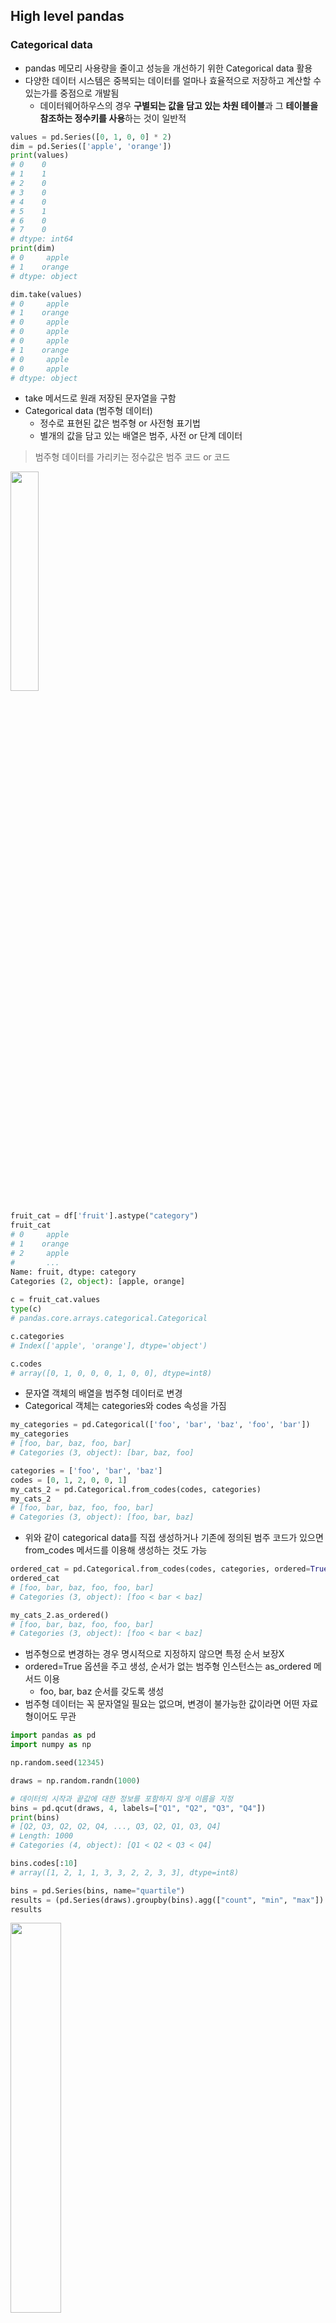 ## High level pandas

### Categorical data 

- pandas 메모리 사용량을 줄이고 성능을 개선하기 위한 Categorical data 활용
- 다양한 데이터 시스템은 중복되는 데이터를 얼마나 효율적으로 저장하고 계산할 수 있는가를 중점으로 개발됨
  - 데이터웨어하우스의 경우 **구별되는 값을 담고 있는 차원 테이블**과 그 **테이블을 참조하는 정수키를 사용**하는 것이 일반적

```python
values = pd.Series([0, 1, 0, 0] * 2)
dim = pd.Series(['apple', 'orange'])
print(values)
# 0    0
# 1    1
# 2    0
# 3    0
# 4    0
# 5    1
# 6    0
# 7    0
# dtype: int64
print(dim)
# 0     apple
# 1    orange
# dtype: object

dim.take(values)
# 0     apple
# 1    orange
# 0     apple
# 0     apple
# 0     apple
# 1    orange
# 0     apple
# 0     apple
# dtype: object
```

- take 메서드로 원래 저장된 문자열을 구함
- Categorical data (범주형 데이터)
  - 정수로 표현된 값은 범주형 or 사전형 표기법
  - 별개의 값을 담고 있는 배열은 범주, 사전 or 단계 데이터 

> 범주형 데이터를 가리키는 정수값은 범주 코드 or 코드



<img src="https://user-images.githubusercontent.com/58063806/121372306-255cda00-c979-11eb-9571-536cef115d82.png" width=30%/>

```python
fruit_cat = df['fruit'].astype("category")
fruit_cat
# 0     apple
# 1    orange
# 2     apple
# 		...
Name: fruit, dtype: category
Categories (2, object): [apple, orange]
    
c = fruit_cat.values
type(c)
# pandas.core.arrays.categorical.Categorical

c.categories
# Index(['apple', 'orange'], dtype='object')

c.codes
# array([0, 1, 0, 0, 0, 1, 0, 0], dtype=int8)
```

- 문자열 객체의 배열을 범주형 데이터로 변경
- Categorical 객체는 categories와 codes 속성을 가짐

```python
my_categories = pd.Categorical(['foo', 'bar', 'baz', 'foo', 'bar'])
my_categories
# [foo, bar, baz, foo, bar]
# Categories (3, object): [bar, baz, foo]

categories = ['foo', 'bar', 'baz']
codes = [0, 1, 2, 0, 0, 1]
my_cats_2 = pd.Categorical.from_codes(codes, categories)
my_cats_2
# [foo, bar, baz, foo, foo, bar]
# Categories (3, object): [foo, bar, baz]
```

- 위와 같이 categorical data를 직접 생성하거나 기존에 정의된 범주 코드가 있으면 from_codes 메서드를 이용해 생성하는 것도 가능

```python
ordered_cat = pd.Categorical.from_codes(codes, categories, ordered=True)
ordered_cat
# [foo, bar, baz, foo, foo, bar]
# Categories (3, object): [foo < bar < baz]

my_cats_2.as_ordered()
# [foo, bar, baz, foo, foo, bar]
# Categories (3, object): [foo < bar < baz]
```

- 범주형으로 변경하는 경우 명시적으로 지정하지 않으면 특정 순서 보장X
- ordered=True 옵션을 주고 생성, 순서가 없는 범주형 인스턴스는 as_ordered 메서드 이용
  - foo, bar, baz 순서를 갖도록 생성
- 범주형 데이터는 꼭 문자열일 필요는 없으며, 변경이 불가능한 값이라면 어떤 자료형이어도 무관

```python
import pandas as pd
import numpy as np

np.random.seed(12345)

draws = np.random.randn(1000)

# 데이터의 시작과 끝값에 대한 정보를 포함하지 않게 이름을 지정
bins = pd.qcut(draws, 4, labels=["Q1", "Q2", "Q3", "Q4"])
print(bins)
# [Q2, Q3, Q2, Q2, Q4, ..., Q3, Q2, Q1, Q3, Q4]
# Length: 1000
# Categories (4, object): [Q1 < Q2 < Q3 < Q4]

bins.codes[:10]
# array([1, 2, 1, 1, 3, 3, 2, 2, 3, 3], dtype=int8)

bins = pd.Series(bins, name="quartile")
results = (pd.Series(draws).groupby(bins).agg(["count", "min", "max"]).reset_index())
results
```

<img src="https://user-images.githubusercontent.com/58063806/121905753-713ac500-cd65-11eb-9453-4d716352c744.png" width=40% />

```python
N = 10000000
draws = pd.Series(np.random.randn(N))
labels = pd.Series(["foo", "bar", "baz", "qux"] * (N // 4))
categories = labels.astype("category")

print(labels.memory_usage())
# 80000128
print(categories.memory_usage())
# 10000320

%time _ = labels.astype("category")
# Wall time: 357 ms
```

- category 형태로 변환한 categories의 메모리 사용량이 변환하기 전 labels에 비해 8배 정도나 적은 것을 볼 수 있음 
- 범주형으로 변환하는 과정은 한 번만 변환하면 되는 일회성 비용
- **범주형에 대한 그룹 연산**은 문자열 배열을 사용하는 대신 **정수 기반의 코드 배열을 사용하는 알고리즘으로 동작해서 훨씬 빠름**

```python
s = pd.Series(["a", "b", "c", "d"] * 2)
cat_s = s.astype("category")
cat_s
# 0    a
# 1    b
# 2    c
# 3    d
# 4    a
# 5    b
# 6    c
# 7    d
# dtype: category
# Categories (4, object): [a, b, c, d]

cat_s.cat.codes
# 0    0
# 1    1
# 2    2
# 3    3
# 4    0
# 5    1
# 6    2
# 7    3
# dtype: int8

cat_s.cat.categories
# Index(['a', 'b', 'c', 'd'], dtype='object')
```

- cat 속성을 이용해서 categorical 메서드에 접근 가능

```python
actual_categories = ["a", "b", "c", "d", "e"]
cat_s2 = cat_s.cat.set_categories(actual_categories)
cat_s2
# 0    a
# 1    b
# 2    c
# 3    d
# 4    a
# 5    b
# 6    c
# 7    d
# dtype: category
# Categories (5, object): [a, b, c, d, e]
```

- set_categories 메서드를 이용해서 category 변경 가능

```python
cat_s3 = cat_s[cat_s.isin(["a", "b"])]
cat_s3
# 0    a
# 1    b
# 4    a
# 5    b
# dtype: category
# Categories (4, object): [a, b, c, d]

cat_s3.cat.remove_unused_categories()
# 0    a
# 1    b
# 4    a
# 5    b
# dtype: category
# Categories (2, object): [a, b]
```

- remove_unused_categories 메서드를 이용해서 실제로 존재하지 않는 category를 제거할 수 있음

### GroupBy

<img src="https://user-images.githubusercontent.com/58063806/122352856-73ca3400-cf8a-11eb-8a7e-3e0cd184de8f.png" width=10% />

```python
g = df.groupby("key").value
g.mean()
# key
# a    4.5
# b    5.5
# c    6.5

g.transform(lambda x: x.mean())
# 0     4.5
# 1     5.5
# 2     6.5
# 3     4.5
# ...

g.transform("mean")
# 0     4.5
# 1     5.5
# 2     6.5
# 3     4.5
# ...
```

- apply와 마찬가지로 transform은 Series를 반환하는 함수만 사용가능하지만 결과는 입력과 동일한 크기여야 함

```python
g.transform(lambda x: x * 2)
# 0      0.0
# 1      2.0
# 2      4.0
# 3      6.0
# 4      8.0
# ...

g.transform(lambda x: x.rank(ascending=False))
# 0     4.0
# 1     4.0
# 2     4.0
# 3     3.0
# 4     3.0
# ...

def normalize(x):
    return (x - x.mean()) / x.std()

# 셋 다 동일한 결과
g.transform(normalize)

g.apply(normalize)

normalized = (df["value"] - g.transform("mean")) / g.transform("std")
normalized
# 0    -1.161895
# 1    -1.161895
# 2    -1.161895
# 3    -0.387298
# 4    -0.387298
# 5    -0.387298
# 6     0.387298
# 7     0.387298
# 8     0.387298
# 9     1.161895
# 10    1.161895
# 11    1.161895
```

- mean이나 sum 같은 내장 요약함수는 일반적인 apply 함수보다 더 빠르게 동작
- 이러한 함수들을 transform과 함께 사용하면 뒤로 되돌릴 수 있고 그룹 연산을 풀어낼 수 있음

<img src="https://user-images.githubusercontent.com/58063806/122353727-4a5dd800-cf8b-11eb-9711-d3b155724e5b.png" width=20% />

```python
df.set_index("time").resample("5min").count()
```

<img src="https://user-images.githubusercontent.com/58063806/122353847-68c3d380-cf8b-11eb-86e8-c778df4b2f4d.png" width=20% />

- 5분 단위로 grouping 하고 갯수 count

```python
df2 = pd.DataFrame({"time": times.repeat(3),
                    # np.tile - value에 해당하는 array를 N번 반복
                   "key": np.tile(["a", "b", "c"], N),
                   "value": np.arange(N * 3.)})
df2[:7]
```

<img src="https://user-images.githubusercontent.com/58063806/122354018-8ee97380-cf8b-11eb-9a54-5b6bc3767409.png" width=20% />

```python 
resampled = (df2.set_index("time").groupby(["key", pd.Grouper(freq="5min")]).sum())
resampled
```

<img src="https://user-images.githubusercontent.com/58063806/122354617-218a1280-cf8c-11eb-911b-3674aaccc1f8.png" width=20% />

- key값을 기준으로 5분 단위로 grouping하고 합계를 구함

#### 메서드 연결 기법

```python
df2 = df.copy()
df2['k'] = v

df2 = df.assign(k=v)
```

- 값을 직접 대입하는 것이 assign을 사용하는 것보다 빠르게 수행되지만 assign을 이용하면 메서드를 연결해서 사용 가능

```python
df = load_data()
df2 = df[df['col2'] < 0]
# 위의 과정을 다음과 같이 사용 가능
# df = (load_data()[lambda x: x['col2'] < 0])

df2['col1_demeaned'] = df2['col1'] - df2['col1'].mean()
result = df2.groupby('key').col1_demeaned.std()

# 위의 과정을 다음과 같이 사용가능
# result = (df2.assign(col1_demeaned=df2.col - df2.col2.mean()).groupby('key').col1_demeaned.std())
```

```python
result = (load_data()[lambda x: x['col2'] < 0].
          assign(col1_demeaned=lambda x: x.col1 - x.col1.mean()).
         groupby('key').col1_demeaned.std())
```

- 위의 코드들을 하나의 연결표현으로 작성 

```python
a = f(df, arg1=v1)
b = g(a, v2, arg3=v3)
c = h(b, arg4=v4)

result = (df.pipe(f, arg1=v1).pipe(g, v2, arg3=v3).pipe(h, arg4=v4))
```

- Series나 DataFrame 객체를 인자로 취하고 반환하는 함수를 사용하는 경우 pipe 메서드를 통해 연결가능
  - f(df)와 df.pipe(f)는 동일
- pipe를 이용한 유용한 패턴 중 하나는 일련의 연산을 재사용 가능한 함수로 일반화하는 것

```python
g = df.groupby(['key1', 'key2'])
df = df[df.col1 < 0]
df['col1'] = df['col1'] - g['col1'].transform('mean')


def group_demean(df, by, cols):
    result = df.copy()
    g = df.groupby(by)
    for c in cols:
        result[c] = df[c] - g[c].transform('mean')
    return result

result = (df[df.col1 < 0].pipe(group_demean, ['key1', 'key2'], ['col1']))
```

- 각 컬럼에서 그룹의 평균을 빼는 작업
- 여러 컬럼에 대해 그룹 평균을 뺄 수 있고, 그룹의 키를 쉽게 변경 가능